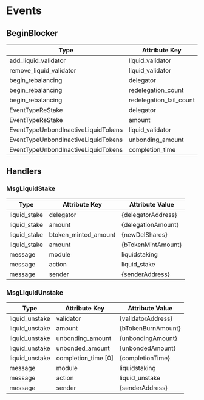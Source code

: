 <!-- order: 7 -->

# Events

## BeginBlocker

| Type                                | Attribute Key           | Attribute Value                |
|-------------------------------------|-------------------------|--------------------------------|
| add_liquid_validator                | liquid_validator        | {liquidValidatorAddress}       |
| remove_liquid_validator             | liquid_validator        | {liquidValidatorAddress}       |
| begin_rebalancing                   | delegator               | {liquidStakingProxyAccAddress} |
| begin_rebalancing                   | redelegation_count      | {NeededRedelegationCount}      |
| begin_rebalancing                   | redelegation_fail_count | {RedelegationFailCount}        |
| EventTypeReStake                    | delegator               | {liquidStakingProxyAccAddress} |
| EventTypeReStake                    | amount                  | {liquidStakingProxyAccBalance} |
| EventTypeUnbondInactiveLiquidTokens | liquid_validator        | {liquidValidatorAddress}       |
| EventTypeUnbondInactiveLiquidTokens | unbonding_amount        | {unbondAmount}                 |
| EventTypeUnbondInactiveLiquidTokens | completion_time         | {completionTime}               |


## Handlers

### MsgLiquidStake

| Type         | Attribute Key        | Attribute Value    |
|--------------|----------------------|--------------------|
| liquid_stake | delegator            | {delegatorAddress} |
| liquid_stake | amount               | {delegationAmount} |
| liquid_stake | btoken_minted_amount | {newDelShares}     |
| liquid_stake | amount               | {bTokenMintAmount} |
| message      | module               | liquidstaking      |
| message      | action               | liquid_stake       |
| message      | sender               | {senderAddress}    |

### MsgLiquidUnstake

| Type           | Attribute Key       | Attribute Value    |
|----------------|---------------------|--------------------|
| liquid_unstake | validator           | {validatorAddress} |
| liquid_unstake | amount              | {bTokenBurnAmount} |
| liquid_unstake | unbonding_amount    | {unbondingAmount}  |
| liquid_unstake | unbonded_amount     | {unbondedAmount}   |
| liquid_unstake | completion_time [0] | {completionTime}   |
| message        | module              | liquidstaking      |
| message        | action              | liquid_unstake     |
| message        | sender              | {senderAddress}    |
